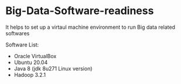 # Big-Data-Software-readiness
It helps to set up a virtaul machine environment to run Big data related softwares

Software List:
- Oracle VirtualBox
- Ubuntu 20.04
- Java 8 (jdk 8u271 Linux version)
- Hadoop 3.2.1
